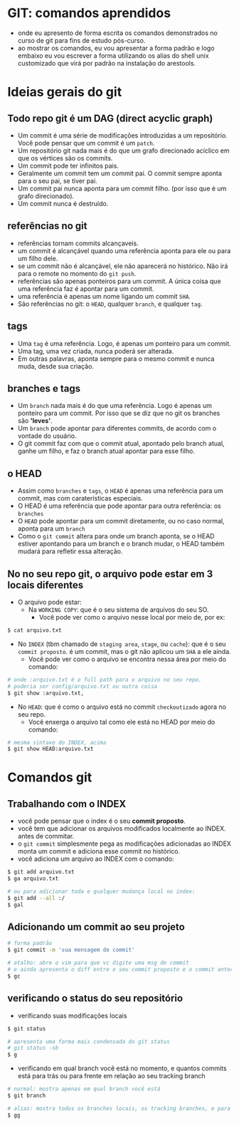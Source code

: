 # GIT: comandos aprendidos

* onde eu apresento de forma escrita os comandos demonstrados no curso de git para fins de estudo pós-curso.
* ao mostrar os comandos, eu vou apresentar a forma padrão e logo embaixo eu vou escrever a forma utilizando os alias do shell unix customizado que virá por padrão na instalação do arestools.

# Ideias gerais do git

## Todo repo git é um DAG (direct acyclic graph)

* Um commit é uma série de modificações introduzidas a um repositório. Você pode pensar que um commit é um `patch`.
* Um repositório git nada mais é do que um grafo direcionado acíclico em que os vértices são os commits.
* Um commit pode ter infinitos pais.
* Geralmente um commit tem um commit pai. O commit sempre aponta para o seu pai, se tiver pai.
* Um commit pai nunca aponta para um commit filho. (por isso que é um grafo direcionado).
* Um commit nunca é destruído.

## referências no git

* referências tornam commits alcançaveis.
* um commit é alcançável quando uma referência aponta para ele ou para um filho dele.
* se um commit não é alcançável, ele não aparecerá no histórico. Não irá para o remote no momento do `git push`.
* referências são apenas ponteiros para um commit. A única coisa que uma referência faz é apontar para um commit.
* uma referência é apenas um nome ligando um commit `SHA`.
* São referências no git: o `HEAD`, qualquer `branch`, e qualquer `tag`.


## tags

* Uma `tag` é uma referência. Logo, é apenas um ponteiro para um commit.
* Uma tag, uma vez criada, nunca poderá ser alterada. 
* Em outras palavras, aponta sempre para o mesmo commit e nunca muda, desde sua criação.

## branches e tags

* Um `branch` nada mais é do que uma referência. Logo é apenas um ponteiro para um commit. Por isso que se diz que no git os branches são __'leves'__.
* Um `branch` pode apontar para diferentes commits, de acordo com o vontade do usuário.
* O git commit faz com que o commit atual, apontado pelo branch atual, ganhe um filho, e faz o branch atual apontar para esse filho.

## o HEAD

* Assim como `branches` e `tags`, o `HEAD` é apenas uma referência para um commit, mas com caraterísticas especiais.
* O HEAD é uma referência que pode apontar para outra referência: os `branches`
* O `HEAD` pode apontar para um commit diretamente, ou no caso normal, aponta para um `branch`
* Como o `git commit` altera para onde um branch aponta, se o HEAD estiver apontando para um branch e o branch mudar, o HEAD também mudará para refletir essa alteração.

## No no seu repo git, o arquivo pode estar em 3 locais diferentes

* O arquivo pode estar:
  * Na `WORKING COPY`: que é o seu sistema de arquivos do seu SO. 
    * Você pode ver como o arquivo nesse local por meio de, por ex: 

```sh
$ cat arquivo.txt
```

  * No `INDEX` (tbm chamado de `staging area`, `stage`, ou `cache`): que é o seu `commit proposto`. é um commit, mas o git não aplicou um `SHA` a ele ainda. 
    * Você pode ver como o arquivo se encontra nessa área por meio do comando: 

```sh
# onde :arquivo.txt é o full path para o arquivo no seu repo.
# poderia ser config/arquivo.txt ou outra coisa
$ git show :arquivo.txt, 
```


  * No `HEAD`: que é como o arquivo está no commit `checkoutizado` agora no seu repo. 
    * Você enxerga o arquivo tal como ele está no HEAD por meio do comando:

```sh
# mesma sintaxe do INDEX, acima
$ git show HEAD:arquivo.txt
```

# Comandos git

## Trabalhando com o INDEX

* você pode pensar que o index é o seu __commit proposto__.
* você tem que adicionar os arquivos modificados localmente ao INDEX. antes de commitar.
* o `git commit` simplesmente pega as modificações adicionadas ao INDEX monta um commit e adiciona esse commit no histórico.
* você adiciona um arquivo ao INDEX com o comando:

```sh
$ git add arquivo.txt
$ ga arquivo.txt

# ou para adicionar toda e qualquer mudança local no index:
$ git add --all :/
$ gal
```

## Adicionando um commit ao seu projeto

```sh
# forma padrão
$ git commit -m 'sua mensagem de commit'

# atalho: abre o vim para que vc digite uma msg de commit 
# e ainda apresenta o diff entre o seu commit proposto e o commit anterior
$ gc 
```

## verificando o status do seu repositório

* verificando suas modificações locais

```sh
$ git status

# apresenta uma forma mais condensada do git status
# git status -sb
$ g
```

* verificando em qual branch você está no momento, e quantos commits está para trás ou para frente em relação ao seu tracking branch

```sh
# normal: mostra apenas em qual branch você está
$ git branch

# alias: mostra todos os branches locais, os tracking branches, e para quais commits cada respectivo branch está apontando
$ gg
```
